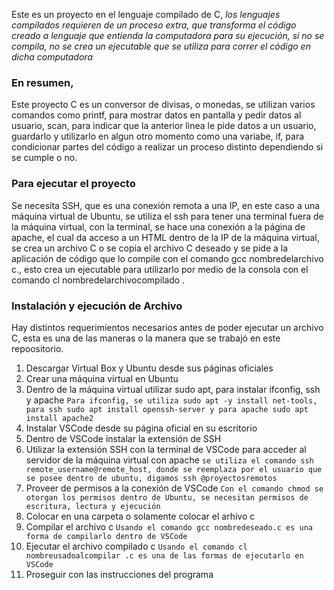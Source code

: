 Este es un proyecto en el lenguaje compilado de C, _los lenguajes compilados requieren de un proceso extra, que transforma el código creado a lenguaje que entienda la computadora para su ejecución, si no se compila, no se crea un ejecutable que se utiliza para correr el código en dicha computadora_

### En resumen, 
Este proyecto C es un conversor de divisas, o monedas, se utilizan varios comandos como printf, para mostrar datos en pantalla y pedir datos al usuario, scan, para indicar que la anterior linea le pide datos a un usuario, guardarlo y utilizarlo en algun otro momento como una variabe, if, para condicionar partes del código a realizar un proceso distinto dependiendo si se cumple o no.
### Para ejecutar el proyecto 
Se necesita SSH, que es una conexión remota a una IP, en este caso a una máquina virtual de Ubuntu, se utiliza el ssh para tener una terminal fuera de la máquina virtual, con la terminal, se hace una conexión a la página de apache, el cual da acceso a un HTML dentro de la IP de la máquina virtual, se crea un archivo C o se copia el archivo C deseado y se pide a la aplicación de código que lo compile con el comando gcc nombredelarchivo c., esto crea un ejecutable para utilizarlo por medio de la consola con el comando cl nombredelarchivocompilado . 

### Instalación y ejecución de Archivo
Hay distintos requerimientos necesarios antes de poder ejecutar un archivo C, esta es una de las maneras o la manera que se trabajó en este repoositorio. 
1. Descargar Virtual Box y Ubuntu desde sus páginas oficiales
2. Crear una máquina virtual en Ubuntu
3. Dentro de la máquina virtual utilizar sudo apt, para instalar ifconfig, ssh y apache
``` Para ifconfig, se utiliza sudo apt -y install net-tools, para ssh sudo apt install openssh-server y para apache sudo apt install apache2 ```
4. Instalar VSCode desde su página oficial en su escritorio
5. Dentro de VSCode instalar la extensión de SSH
6. Utilizar la extensión SSH con la terminal de VSCode para acceder al servidor de la máquina virtual con apache
``` se utiliza el comando ssh remote_username@remote_host, donde se reemplaza por el usuario que se posee dentro de ubuntu, digamos ssh @proyectosremotos ```
7. Proveer de permisos a la conexión de VSCode
``` Con el comando chmod se otorgan los permisos dentro de Ubuntu, se necesitan permisos de escritura, lectura y ejecución ```
8. Colocar en una carpeta o solamente colocar el arhivo c
9. Compilar el archivo c
``` Usando el comando gcc nombredeseado.c es una forma de compilarlo dentro de VSCode ```
10. Ejecutar el archivo compilado c
``` Usando el comando cl nombreusadoalcompilar .c es una de las formas de ejecutarlo en VSCode ```
11. Proseguir con las instrucciones del programa
